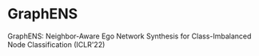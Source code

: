# GraphENS
GraphENS: Neighbor-Aware Ego Network Synthesis for Class-Imbalanced Node Classification (ICLR'22) 

